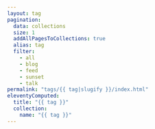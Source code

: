 ```yaml
---
layout: tag
pagination:
  data: collections
  size: 1
  addAllPagesToCollections: true
  alias: tag
  filter:
    - all
    - blog
    - feed
    - sunset
    - talk
permalink: "tags/{{ tag|slugify }}/index.html"
eleventyComputed:
  title: "{{ tag }}"
  collection:
    name: "{{ tag }}"
---
```


